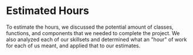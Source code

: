 # Estimated Hours

To estimate the hours, we discussed the potential amount of classes, functions, and components that we needed to complete the project. We also analyzed each of our skillsets and determined what an "hour" of work for each of us meant, and applied that to our estimates.